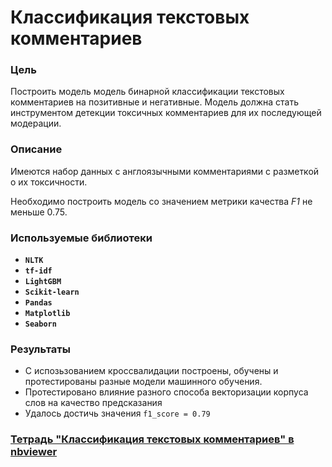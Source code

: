 # Классификация текстовых комментариев

### Цель

Построить модель модель бинарной классификации текстовых комментариев на позитивные и негативные. Модель должна стать инструментом детекции токсичных комментариев для их последующей модерации.

### Описание

Имеются набор данных с англоязычными комментариями с разметкой о их токсичности. 

Необходимо построить модель со значением метрики качества *F1* не меньше 0.75.
  
### Используемые библиотеки
- **`NLTK`**
- **`tf-idf`**
- **`LightGBM`**
- **`Scikit-learn`**
- **`Pandas`**
- **`Matplotlib`**
- **`Seaborn`**

### Результаты
- С испозьзованием кроссвалидации построены, обучены и протестированы разные модели машинного обучения.
- Протестировано влияние разного способа векторизации корпуса слов на качество предсказания
- Удалось достичь значения `f1_score = 0.79`

### [Тетрадь "Классификация текстовых комментариев" в nbviewer](https://nbviewer.org/github/hairymax/Yandex.Practicum.DataScience/blob/main/12%20%D0%9A%D0%BB%D0%B0%D1%81%D1%81%D0%B8%D1%84%D0%B8%D0%BA%D0%B0%D1%86%D0%B8%D1%8F%20%D1%82%D0%B5%D0%BA%D1%81%D1%82%D0%BE%D0%B2%D1%8B%D1%85%20%D0%BA%D0%BE%D0%BC%D0%BC%D0%B5%D0%BD%D1%82%D0%B0%D1%80%D0%B8%D0%B5%D0%B2/project12.ipynb)
